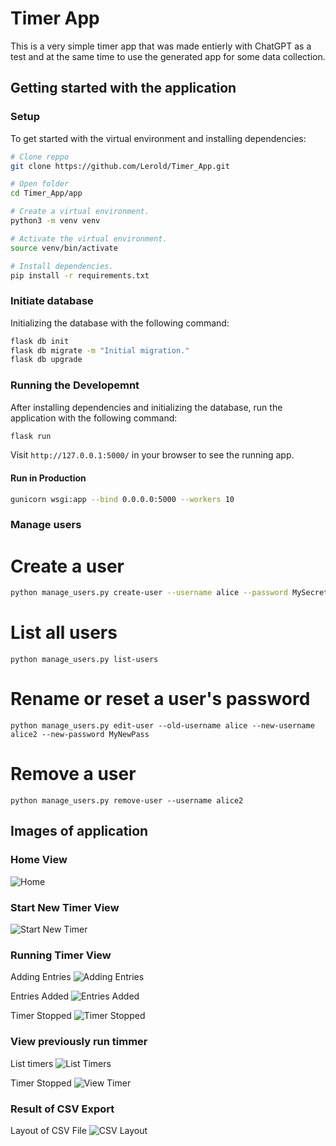 # Timer App

This is a very simple timer app that was made entierly with ChatGPT as a test and at the same time to use the generated app for some data collection.

## Getting started with the application

### Setup
To get started with the virtual environment and installing dependencies:
```bash
# Clone reppo
git clone https://github.com/Lerold/Timer_App.git

# Open folder
cd Timer_App/app

# Create a virtual environment.
python3 -m venv venv

# Activate the virtual environment.
source venv/bin/activate

# Install dependencies.
pip install -r requirements.txt
```

### Initiate database
Initializing the database with the following command:
```bash
flask db init
flask db migrate -m "Initial migration."
flask db upgrade
```

### Running the Developemnt
After installing dependencies and initializing the database, run the application with the following command:
```bash
flask run
```
Visit `http://127.0.0.1:5000/` in your browser to see the running app.

#### Run in Production
```bash
gunicorn wsgi:app --bind 0.0.0.0:5000 --workers 10
```

### Manage users
# Create a user
```bash
python manage_users.py create-user --username alice --password MySecret
```

# List all users
```
python manage_users.py list-users
```

# Rename or reset a user's password
```
python manage_users.py edit-user --old-username alice --new-username alice2 --new-password MyNewPass
```

# Remove a user
```
python manage_users.py remove-user --username alice2
```

## Images of application

### Home View
![Home](/images/Home.png "Home")

### Start New Timer View
![Start New Timer](/images/Start_new_Timer.png "Start New Timer")

### Running Timer View
Adding Entries
![Adding Entries](/images/Adding_entries_1.png "Adding Entries")

Entries Added
![Entries Added](/images/Entries_added.png "Entries Added")

Timer Stopped
![Timer Stopped](/images/Timer_stopped.png "Timer Stopped")

### View previously run timmer
List timers
![List Timers](/images/List_timers.png "List Timers")

Timer Stopped
![View Timer](/images/View_timer.png "View Timer")

### Result of CSV Export
Layout of CSV File
![CSV Layout](/images/csv_file.png "CSV Layout")
